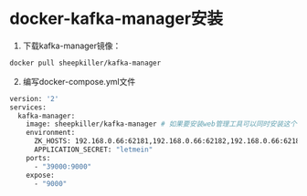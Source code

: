 # docker-kafka-manager安装

1. 下载kafka-manager镜像：
```sh
docker pull sheepkiller/kafka-manager
```

2. 编写docker-compose.yml文件
```sh
version: '2'
services:
  kafka-manager:
    image: sheepkiller/kafka-manager # 如果要安装web管理工具可以同时安装这个，最后通过苏主机IP的9000端口进行访问，例如172.31.148.174:9000
    environment:
      ZK_HOSTS: 192.168.0.66:62181,192.168.0.66:62182,192.168.0.66:62183
      APPLICATION_SECRET: "letmein"
    ports:
      - "39000:9000"
    expose:
      - "9000"
```
